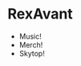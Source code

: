 # RexAvant
<head> 
  <link rel="styles" type="text/css" href="styles.css"/>
</head>
  <ul>
    <li>Music!</li>
    <li>Merch!</li>
    <li>Skytop!</li>
  </ul>

<foot></foot>
